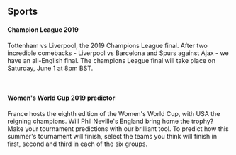<!DOCTYPE html>
<html>
  <head>
    <meta charset="utf-8">
    <h2>Sports</h2>
  </head>
  <body>
    <h4>Champion League 2019</h4>
    <div>
    <p>Tottenham vs Liverpool, the 2019 Champions League final. After two incredible comebacks - Liverpool vs Barcelona and Spurs against Ajax - we have an all-English final. The champions League final will take place on Saturday, June 1 at 8pm BST. </p> <br/>
      <h4>Women's World Cup 2019 predictor</h4>
      <p>France hosts the eighth edition of the Women's World Cup, with USA the reigning champions. Will Phil Neville's England bring home the trophy? Make your tournament predictions with our brilliant tool.
To predict how this summer's tournament will finish, select the teams you think will finish in first, second and third in each of the six groups.</p>
    </div>
    
